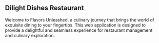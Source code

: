 ## Dilight Dishes Restaurant

Welcome to Flavors Unleashed, a culinary journey that brings the world of exquisite dining to your fingertips. This web application is designed to provide a delightful and seamless experience for restaurant management and culinary exploration.

